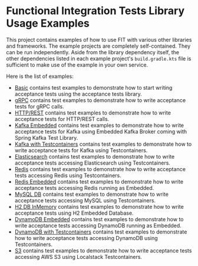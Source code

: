 # Functional Integration Tests Library Usage Examples

This project contains examples of how to use FIT with various other libraries and frameworks. The example projects are completely self-contained. They can be run independently. 
Aside from the library dependency itself, the other dependencies listed in each example project's `build.gradle.kts` file is sufficient 
to  make use of the example in your own service.

Here is the list of examples:
* [Basic](example-basic/) contains test examples to demonstrate how to start writing acceptance tests using the acceptance tests library.
* [gRPC](example-grpc/) contains test examples to demonstrate how to write acceptance tests for gRPC calls.
* [HTTP/REST](example-rest/) contains test examples to demonstrate how to write acceptance tests for HTTP/REST calls.
* [Kafka Embedded](example-kafka/) contains test examples to demonstrate how to write acceptance tests for Kafka using Embedded Kafka Broker coming with Spring Kafka Test Library.
* [Kafka with Testcontainers](example-kafka-testcontainers) contains test examples to demonstrate how to write acceptance tests for Kafka using Testcontainers.
* [Elasticsearch](example-elasticsearch/) contains test examples to demonstrate how to write acceptance tests accessing Elasticsearch using Testcontainers.
* [Redis](example-redis/) contains test examples to demonstrate how to write acceptance tests accessing Redis using Testcontainers.
* [Redis Embedded](example-redis-embedded) contains test examples to demonstrate how to write acceptance tests accessing Redis running as Embedded.
* [MySQL DB](example-mysql/) contains test examples to demonstrate how to write acceptance tests accessing MySQL using Testcontainers.
* [H2 DB InMemory](example-h2/) contains test examples to demonstrate how to write acceptance tests using H2 Embedded Database.
* [DynamoDB Embedded](example-dynamodb/) contains test examples to demonstrate how to write acceptance tests accessing DynamoDB running as Embedded.
* [DynamoDB with Testcontainers](example-dynamodb-testcontainers/) contains test examples to demonstrate how to write acceptance tests accessing DynamoDB using Testcontainers.
* [S3](example-s3) contains test examples to demonstrate how to write acceptance tests accessing AWS S3 using Localstack Testcontainers.